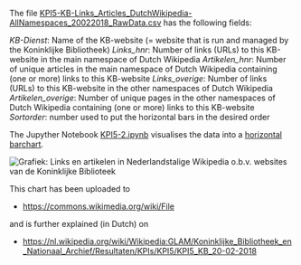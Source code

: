 The file [KPI5-KB-Links_Articles_DutchWikipedia-AllNamespaces_20022018_RawData.csv](KPI5-KB-Links_Articles_DutchWikipedia-AllNamespaces_20022018_RawData.csv) has the following fields: 

_KB-Dienst_: Name of the KB-website (= website that is run and managed by the Koninklijke Bibliotheek) 
_Links_hnr_: Number of links (URLs) to this KB-website in the main namespace of Dutch Wikipedia
_Artikelen_hnr_: Number of unique articles in the main namespace of Dutch Wikipedia containing (one or more) links to this KB-website 
_Links_overige_: Number of links (URLs) to this KB-website in the other namespaces of Dutch Wikipedia
_Artikelen_overige_: Number of unique pages in the other namespaces of Dutch Wikipedia containing (one or more) links to this KB-website 
_Sortorder_: number used to put the horizontal bars in the desired order

The Jupyther Notebook [KPI5-2.ipynb](KPI5-2.ipynb) visualises the data into a [horizontal barchart](KPI5-Plot2.png). 

![Grafiek: Links en artikelen in Nederlandstalige Wikipedia o.b.v. websites van de Koninklijke Biblioteek](https://raw.githubusercontent.com/ookgezellig/KB-Wiki-Stats-Graphs/master/KPI5/KPI5-2/KPI5-Plot2.png)

This chart has been uploaded to
* https://commons.wikimedia.org/wiki/File

and is further explained (in Dutch) on

* https://nl.wikipedia.org/wiki/Wikipedia:GLAM/Koninklijke_Bibliotheek_en_Nationaal_Archief/Resultaten/KPIs/KPI5/KPI5_KB_20-02-2018
